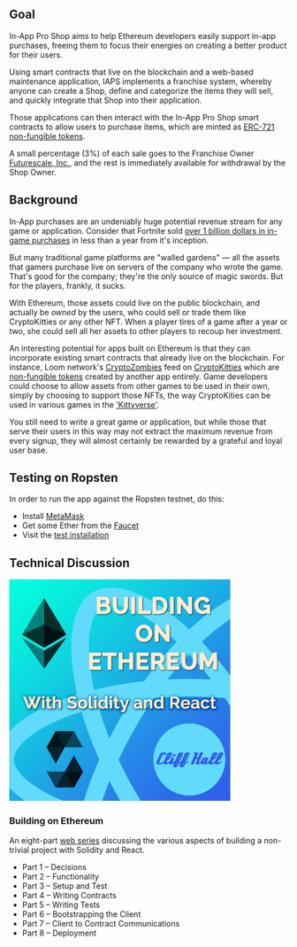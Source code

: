 ## Goal
In-App Pro Shop aims to help Ethereum developers easily support in-app
purchases, freeing them to focus their energies on creating a better
product for their users.

Using smart contracts that live on the blockchain and a web-based
maintenance application, IAPS implements a franchise system, whereby
anyone can create a Shop, define and categorize the items they will
sell, and quickly integrate that Shop into their application.

Those applications can then interact with the In-App Pro Shop smart
contracts to allow users to purchase items, which are minted as
[ERC-721 non-fungible tokens](http://erc721.org/).

A small percentage (3%) of each sale goes to the Franchise Owner
[Futurescale, Inc.](http://futurescale.com), and the rest is immediately
available for withdrawal by the Shop Owner.

## Background
In-App purchases are an undeniably huge potential revenue stream for any
game or application. Consider that Fortnite sold [over 1 billion dollars in in-game purchases](https://www.gamesindustry.biz/articles/2018-07-17-fortnite-has-earned-usd1-billion-from-in-game-purchases-alone)
in less than a year from it's inception.

But many traditional game platforms are "walled gardens" &mdash; all the
assets that gamers purchase live on servers of the company who wrote the
game. That's good for the company; they're the only source of magic
swords. But for the players, frankly, it sucks.

With Ethereum, those assets could live on the public blockchain, and
actually be *owned* by the users, who could sell or trade them like
CryptoKitties or any other NFT. When a player tires of a game after a year
or two, she could sell all her assets to other players to recoup her
investment.

An interesting potential for apps built on Ethereum is that they can
incorporate existing smart contracts that already live on the blockchain.
For instance, Loom network's [CryptoZombies](https://cryptozombies.io/)
feed on [CryptoKitties](https://www.cryptokitties.co/) which are
[non-fungible tokens](https://en.wikipedia.org/wiki/Non-fungible_token)
created by another app entirely. Game developers could choose to allow
assets from other games to be used in their own, simply by choosing to
support those NFTs, the way CryptoKities can be used in various games in the
['Kittyverse'](https://medium.com/cryptokitties/welcome-to-the-kittyverse-kittybattles-and-kittyhats-9e83bb1ded88).

You still need to write a great game or application, but while those that
serve their users in this way may not extract the maximum revenue from
every signup, they will almost certainly be rewarded by a grateful and
loyal user base.

## Testing on Ropsten
In order to run the app against the Ropsten testnet, do this:
* Install [MetaMask](https://metamask.io/)
* Get some Ether from the [Faucet](https://faucet.metamask.io/)
* Visit the [test installation](https://iaps-test.futurescale.com)

## Technical Discussion
![Building on Ethereum](assets/img/Building-on-Ethereum.png)
### Building on Ethereum
An eight-part [web series](http://cliffordhall.com/building-on-ethereum) discussing the various aspects of building a non-trivial project with Solidity and React.

* Part 1 – Decisions
* Part 2 – Functionality
* Part 3 – Setup and Test
* Part 4 – Writing Contracts
* Part 5 – Writing Tests
* Part 6 – Bootstrapping the Client
* Part 7 – Client to Contract Communications
* Part 8 – Deployment
